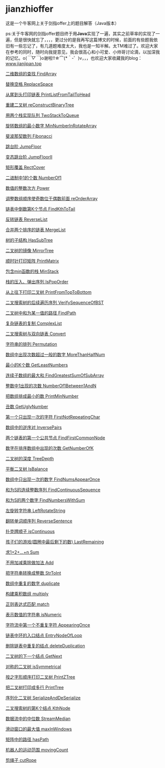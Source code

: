 # jianzhioffer
这是一个牛客网上关于剑指offer上的题目解答（Java版本）

ps:关于牛客网的剑指offer题目终于用**Java**实现了一遍，其实之前草率的实现了一遍，但是很快就忘了，，，，更过分的是我再写这篇博文的时候，前面的有些题我依旧有一些忘记了，有几道题难度太大，我也是一知半解。太TM难过了。欢迎大家在参考的同时，随时向我提意见，我会很高心和小可爱、小帅哥讨论滴，以加深我的记忆。o(*￣▽￣*)o谢啦!!☆⌒(*＾-゜)v，，，也欢迎大家收藏我的blog：www.jianjipan.top

[二维数组的查找	FindArray]()

[替换空格	ReplaceSpace]()

[从尾到头打印链表	PrintListFromTailToHead]()

[重建二叉树	reConstructBinaryTree]()

[用两个栈实现队列	TwoStackToQueue]()

[旋转数组的最小数字	MinNumberInRotateArray]()

[斐波那契数列	Fibonacci]()

[跳台阶	JumpFloor]()

[变态跳台阶	JumpFloorII]()

[矩形覆盖	RectCover]()

[二进制中1的个数	NumberOf1]()

[数值的整数次方	Power]()

[调整数组顺序使奇数位于偶数前面	reOrderArray]()

[链表中倒数第K个节点	FindKthToTail]()

[反转链表	ReverseList]()

[合并两个排序的链表	MergeList]()

[树的子结构	HasSubTree]()

[二叉树的镜像	MirrorTree]()

[顺时针打印矩阵	PrintMatrix]()

[包含min函数的栈	MinStack]()

[栈的压入、弹出序列	IsPopOrder]()

[从上往下打印二叉树	PrintFromTopToBottom]()

[二叉搜索树的后续遍历序列	VerifySequenceOfBST]()

[二叉树中和为某一值的路径	FindPath]()

[复杂链表的复制	ComplexList]()

[二叉搜索树与双向链表	Convert]()

[字符串的排列	Permutation]()

[数组中出现次数超过一般的数字	MoreThanHalfNum]()

[最小的K个数	GetLeastNumbers]()

[连续子数组的最大和	FindGreatestSumOfSubArray]()

[整数中1出现的次数	NumberOf1Between1AndN]()     

[把数组排成最小的数	PrintMinNumber]()

[丑数	GetUglyNumber]()

[第一个只出现一次的字符	FirstNotRepeatingChar]()

[数组中的逆序对	InversePairs]()

[两个链表的第一个公共节点	FindFirstCommonNode]()

[数字在排序数组中出现的次数	GetNumberOfK]()

[二叉树的深度	TreeDepth]()

[平衡二叉树	IsBalance]()

[数组中只出现一次的数字	FindNumsAppearOnce]()

[和为S的连续整数序列	FindContinuousSequence]()

[和为S的两个数字	FindNumbersWithSum]()

[左旋转字符串	LeftRotateString]()

[翻转单词顺序列	ReverseSentence]()

[扑克牌顺子	isContinuous]()

[孩子们的游戏(圆圈中最后剩下的数)	LastRemaining]()      

[求1+2+...+n	Sum]()

[不用加减乘除做加法	Add]()

[把字符串转换成整数	StrToInt]()

[数组中重复的数字	duplicate]()

[构建乘积数组	multiply]()

[正则表达式匹配	match]()

[表示数值的字符串	isNumeric]()

[字符流中第一个不重复字符	AppearingOnce]()

[链表中环的入口结点	EntryNodeOfLoop]()

[删除链表中重复的结点	deleteDuplication]()

[二叉树的下一个结点	GetNext]()

[对称的二叉树	isSymmetrical]()

[按之字形顺序打印二叉树	PrintZTree]()

[把二叉树打印成多行	PrintTree]()

[序列化二叉树	SerializeAndDeSerialize]()

[二叉搜索树的第K个结点	KthNode]()

[数据流中的中位数	StreamMedian]()

[滑动窗口的最大值	maxInWindows]()

[矩阵中的路径	hasPath]()

[机器人的运动范围	movingCount]()

[剪绳子	cutRope]()




